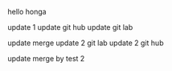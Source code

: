 hello honga

update 1
update git hub
update git lab

update merge
update 2 git lab
update 2 git hub

update merge by test 2